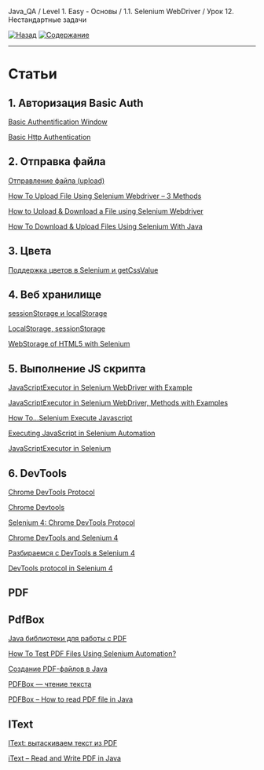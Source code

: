 Java_QA / Level 1. Easy - Основы / 1.1. Selenium WebDriver / Урок 12. Нестандартные задачи

[![Назад](https://img.shields.io/badge/-%D0%9D%D0%B0%D0%B7%D0%B0%D0%B4-brightgreen)](3.%20Задание.md)
[![Содержание](https://img.shields.io/badge/-%D0%A1%D0%BE%D0%B4%D0%B5%D1%80%D0%B6%D0%B0%D0%BD%D0%B8%D0%B5-purple)](README.md)

***

# Статьи

## 1. Авторизация Basic Auth 

[Basic Authentification Window](https://kreisfahrer.gitbooks.io/selenium-webdriver/content/basic_authentification_window.html)

[Basic Http Authentication](https://www.browserstack.com/docs/automate/selenium/basic-http-authentication#javascriptexecutor-for-basic-http-authentication)

## 2. Отправка файла

[Отправление файла (upload)](https://kreisfahrer.gitbooks.io/selenium-webdriver/content/otpravlenie_faila_upload.html)

[How To Upload File Using Selenium Webdriver – 3 Methods](https://www.softwaretestinghelp.com/file-upload-in-selenium/)

[How to Upload & Download a File using Selenium Webdriver](https://www.guru99.com/upload-download-file-selenium-webdriver.html)

[How To Download & Upload Files Using Selenium With Java](https://www.lambdatest.com/blog/how-to-download-upload-files-using-selenium-with-java/)

## 3. Цвета

[Поддержка цветов в Selenium и getCssValue](http://internetka.in.ua/selenium-color/)

## 4. Веб хранилище

[sessionStorage и localStorage](https://osipenkov.ru/localstorage-sessionstorage/)

[LocalStorage, sessionStorage](https://learn.javascript.ru/localstorage)

[WebStorage of HTML5 with Selenium](https://chercher.tech/java/browser-webstorage-selenium)

## 5. Выполнение JS скрипта

[JavaScriptExecutor in Selenium WebDriver with Example](https://www.guru99.com/execute-javascript-selenium-webdriver.html)

[JavaScriptExecutor in Selenium WebDriver, Methods with Examples](https://www.softwaretestingmaterial.com/javascriptexecutor-selenium-webdriver/)

[How To…Selenium Execute Javascript](https://huddle.eurostarsoftwaretesting.com/execute-javascript-selenium/)

[Executing JavaScript in Selenium Automation](https://medium.com/@arvind.bond/executing-javascript-in-selenium-automation-9b4feffdf097)

[JavaScriptExecutor in Selenium](https://stqatools.com/selenium-javascriptexecutor/)

## 6. DevTools

[Chrome DevTools Protocol ](https://chromedevtools.github.io/devtools-protocol/)

[Chrome Devtools](https://www.selenium.dev/documentation/en/support_packages/chrome_devtools/)

[Selenium 4: Chrome DevTools Protocol](https://applitools.com/blog/selenium-4-chrome-devtools/)

[Chrome DevTools and Selenium 4](https://medium.com/@ohanaadi/chrome-devtools-and-selenium-4-eadab5d755b7)

[Разбираемся с DevTools в Selenium 4](https://dou.ua/forums/topic/33094/)

[DevTools protocol in Selenium 4](https://itnext.io/devtools-protocol-in-selenium-4-6acf89ecb84d)

## PDF

## PdfBox

[Java библиотеки для работы с PDF](http://vbzinas.blogspot.com/2012/01/java-pdf.html)

[How To Test PDF Files Using Selenium Automation?](https://www.lambdatest.com/blog/selenium-testing-pdf-files/)

[Создание PDF-файлов в Java](https://www.internet-technologies.ru/articles/sozdanie-pdf-faylov-v-java.html)

[PDFBox — чтение текста](https://coderlessons.com/tutorials/java-tekhnologii/vyuchit-pdfbox/pdfbox-chtenie-teksta)

[PDFBox – How to read PDF file in Java](https://mkyong.com/java/pdfbox-how-to-read-pdf-file-in-java/)

## IText

[IText: вытаскиваем текст из PDF](https://habr.com/ru/post/225647/)

[iText – Read and Write PDF in Java](https://mkyong.com/java/itext-read-and-write-pdf-in-java/)

